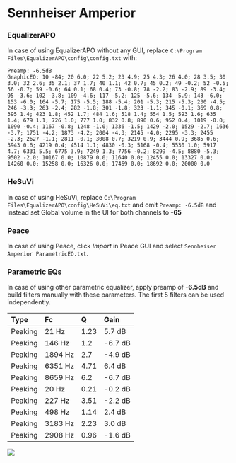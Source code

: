 # Sennheiser Amperior

### EqualizerAPO
In case of using EqualizerAPO without any GUI, replace `C:\Program Files\EqualizerAPO\config\config.txt`
with:
```
Preamp: -6.5dB
GraphicEQ: 10 -84; 20 6.0; 22 5.2; 23 4.9; 25 4.3; 26 4.0; 28 3.5; 30 3.0; 32 2.6; 35 2.1; 37 1.7; 40 1.1; 42 0.7; 45 0.2; 49 -0.2; 52 -0.5; 56 -0.7; 59 -0.6; 64 0.1; 68 0.4; 73 -0.8; 78 -2.2; 83 -2.9; 89 -3.4; 95 -3.6; 102 -3.8; 109 -4.6; 117 -5.2; 125 -5.6; 134 -5.9; 143 -6.0; 153 -6.0; 164 -5.7; 175 -5.5; 188 -5.4; 201 -5.3; 215 -5.3; 230 -4.5; 246 -3.3; 263 -2.4; 282 -1.8; 301 -1.8; 323 -1.1; 345 -0.1; 369 0.8; 395 1.4; 423 1.8; 452 1.7; 484 1.6; 518 1.4; 554 1.5; 593 1.6; 635 1.4; 679 1.1; 726 1.0; 777 1.0; 832 0.8; 890 0.6; 952 0.4; 1019 -0.0; 1090 -0.4; 1167 -0.8; 1248 -1.0; 1336 -1.5; 1429 -2.0; 1529 -2.7; 1636 -3.7; 1751 -4.2; 1873 -4.2; 2004 -4.3; 2145 -4.0; 2295 -3.3; 2455 -2.3; 2627 -1.1; 2811 -0.1; 3008 0.7; 3219 0.9; 3444 0.9; 3685 0.6; 3943 0.6; 4219 0.4; 4514 1.1; 4830 -0.3; 5168 -0.4; 5530 1.0; 5917 4.7; 6331 5.5; 6775 3.9; 7249 1.3; 7756 -0.2; 8299 -4.5; 8880 -5.3; 9502 -2.0; 10167 0.0; 10879 0.0; 11640 0.0; 12455 0.0; 13327 0.0; 14260 0.0; 15258 0.0; 16326 0.0; 17469 0.0; 18692 0.0; 20000 0.0
```

### HeSuVi
In case of using HeSuVi, replace `C:\Program Files\EqualizerAPO\config\HeSuVi\eq.txt` and omit `Preamp:
-6.5dB` and instead set Global volume in the UI for both channels to **-65**

### Peace
In case of using Peace, click *Import* in Peace GUI and select `Sennheiser Amperior ParametricEQ.txt`.

### Parametric EQs
In case of using other parametric equalizer, apply preamp of **-6.5dB** and build filters manually with
these parameters. The first 5 filters can be used independently.

| Type    | Fc      |    Q | Gain    |
|:--------|:--------|:-----|:--------|
| Peaking | 21 Hz   | 1.23 | 5.7 dB  |
| Peaking | 146 Hz  | 1.2  | -6.7 dB |
| Peaking | 1894 Hz | 2.7  | -4.9 dB |
| Peaking | 6351 Hz | 4.71 | 6.4 dB  |
| Peaking | 8659 Hz | 6.2  | -6.7 dB |
| Peaking | 20 Hz   | 0.21 | -0.2 dB |
| Peaking | 227 Hz  | 3.51 | -2.2 dB |
| Peaking | 498 Hz  | 1.14 | 2.4 dB  |
| Peaking | 3183 Hz | 2.23 | 3.0 dB  |
| Peaking | 2908 Hz | 0.96 | -1.6 dB |

![](https://raw.githubusercontent.com/jaakkopasanen/AutoEq/master/results/headphonecom/sbaf-serious/Sennheiser%20Amperior/Sennheiser%20Amperior.png)